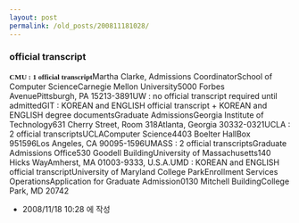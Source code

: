 ```yaml
---
layout: post
permalink: /old_posts/200811181028/
---
```


### official transcript

<font size="2" style="font-family: '돋움','Dotum';"><b>CMU : 1 official transcript</b></font>Martha Clarke, Admissions CoordinatorSchool of Computer ScienceCarnegie Mellon University5000 Forbes AvenuePittsburgh, PA 15213-3891UW : no official transcript required until admittedGIT : KOREAN and ENGLISH official transcript + KOREAN and ENGLISH degree documentsGraduate AdmissionsGeorgia Institute of Technology631 Cherry Street, Room 318Atlanta, Georgia 30332-0321UCLA : 2 official transcriptsUCLAComputer Science4403 Boelter HallBox 951596Los Angeles, CA 90095-1596UMASS : 2 official transcriptsGraduate Admissions Office530 Goodell BuildingUniversity of Massachusetts140 Hicks WayAmherst, MA 01003-9333, U.S.A.UMD : KOREAN and ENGLISH official transcriptUniversity of Maryland College ParkEnrollment Services OperationsApplication for Graduate Admission0130 Mitchell BuildingCollege Park, MD 20742



- 2008/11/18 10:28 에 작성